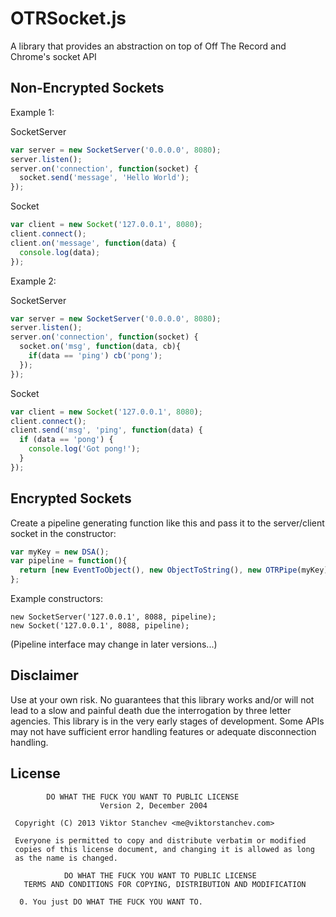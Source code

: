 OTRSocket.js
===

A library that provides an abstraction on top of Off The Record and Chrome's socket API

Non-Encrypted Sockets
---

Example 1:

SocketServer

```javascript
var server = new SocketServer('0.0.0.0', 8080);
server.listen();
server.on('connection', function(socket) {
  socket.send('message', 'Hello World');
});
```

Socket

```javascript
var client = new Socket('127.0.0.1', 8080);
client.connect();
client.on('message', function(data) {
  console.log(data);
});
```

Example 2:

SocketServer

```javascript
var server = new SocketServer('0.0.0.0', 8080);
server.listen();
server.on('connection', function(socket) {
  socket.on('msg', function(data, cb){
    if(data == 'ping') cb('pong');
  });
});
```

Socket

```javascript
var client = new Socket('127.0.0.1', 8080);
client.connect();
client.send('msg', 'ping', function(data) {
  if (data == 'pong') {
    console.log('Got pong!');
  }
});
```

Encrypted Sockets
---

Create a pipeline generating function like this and pass it to the server/client socket in the constructor:

```javascript
var myKey = new DSA();
var pipeline = function(){
  return [new EventToObject(), new ObjectToString(), new OTRPipe(myKey), new BufferDefragmenterStage1(), new StringToBuffer(), new BufferDefragmenter2()];
};
```

Example constructors:

```
new SocketServer('127.0.0.1', 8088, pipeline);
new Socket('127.0.0.1', 8088, pipeline);
```

(Pipeline interface may change in later versions...)

Disclaimer
---
Use at your own risk. No guarantees that this library works and/or will not lead to a slow and painful death due the interrogation by three letter agencies. This library is in the very early stages of development. Some APIs may not have sufficient error handling features or adequate disconnection handling.

License
---
```
        DO WHAT THE FUCK YOU WANT TO PUBLIC LICENSE 
                    Version 2, December 2004 

 Copyright (C) 2013 Viktor Stanchev <me@viktorstanchev.com> 

 Everyone is permitted to copy and distribute verbatim or modified 
 copies of this license document, and changing it is allowed as long 
 as the name is changed. 

            DO WHAT THE FUCK YOU WANT TO PUBLIC LICENSE 
   TERMS AND CONDITIONS FOR COPYING, DISTRIBUTION AND MODIFICATION 

  0. You just DO WHAT THE FUCK YOU WANT TO.
```
